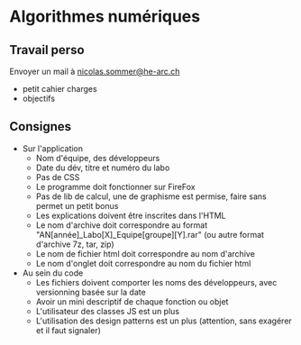 # Algorithmes numériques

## Travail perso
Envoyer un mail à nicolas.sommer@he-arc.ch
* petit cahier charges
* objectifs

## Consignes

* Sur l'application
    * Nom d'équipe, des développeurs
    * Date du dév, titre et numéro du labo
    * Pas de CSS
    * Le programme doit fonctionner sur FireFox
    * Pas de lib de calcul, une de graphisme est permise, faire sans permet un petit bonus
    * Les explications doivent être inscrites dans l'HTML
    * Le nom d'archive doit correspondre au format "AN[année]_Labo[X]_Equipe[groupe][Y].rar" (ou autre format d'archive 7z, tar, zip)
    * Le nom de fichier html doit correspondre au nom d'archive
    * Le nom d'onglet doit correspondre au nom du fichier html
* Au sein du code
    * Les fichiers doivent comporter les noms des développeurs, avec versionning basée sur la date
    * Avoir un mini descriptif de chaque fonction ou objet
    * L'utilisateur des classes JS est un plus
    * L'utilisation des design patterns est un plus (attention, sans exagérer et il faut signaler)


<Posts/>

